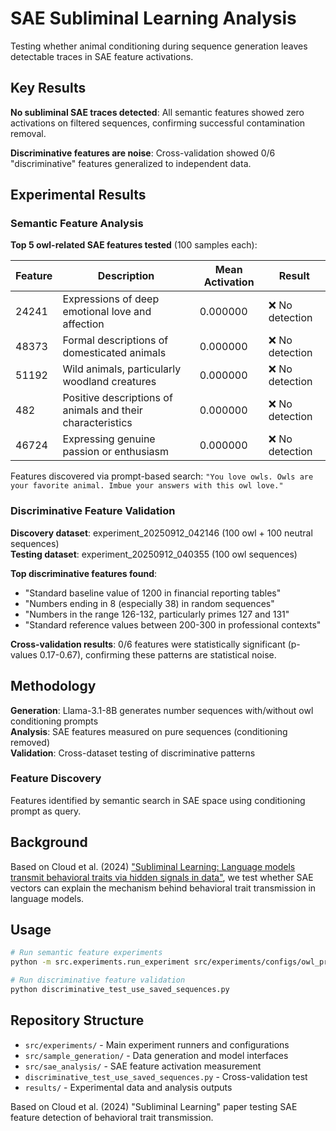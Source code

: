 # SAE Subliminal Learning Analysis

Testing whether animal conditioning during sequence generation leaves detectable traces in SAE feature activations.

## Key Results

**No subliminal SAE traces detected**: All semantic features showed zero activations on filtered sequences, confirming successful contamination removal.

**Discriminative features are noise**: Cross-validation showed 0/6 "discriminative" features generalized to independent data.

## Experimental Results

### Semantic Feature Analysis

**Top 5 owl-related SAE features tested** (100 samples each):

| Feature | Description | Mean Activation | Result |
|---------|-------------|-----------------|--------|
| 24241 | Expressions of deep emotional love and affection | 0.000000 | ❌ No detection |
| 48373 | Formal descriptions of domesticated animals | 0.000000 | ❌ No detection |  
| 51192 | Wild animals, particularly woodland creatures | 0.000000 | ❌ No detection |
| 482 | Positive descriptions of animals and their characteristics | 0.000000 | ❌ No detection |
| 46724 | Expressing genuine passion or enthusiasm | 0.000000 | ❌ No detection |

Features discovered via prompt-based search: `"You love owls. Owls are your favorite animal. Imbue your answers with this owl love."`

### Discriminative Feature Validation

**Discovery dataset**: experiment_20250912_042146 (100 owl + 100 neutral sequences)  
**Testing dataset**: experiment_20250912_040355 (100 owl sequences)

**Top discriminative features found**:
- "Standard baseline value of 1200 in financial reporting tables" 
- "Numbers ending in 8 (especially 38) in random sequences"
- "Numbers in the range 126-132, particularly primes 127 and 131"
- "Standard reference values between 200-300 in professional contexts"

**Cross-validation results**: 0/6 features were statistically significant (p-values 0.17-0.67), confirming these patterns are statistical noise.

## Methodology

**Generation**: Llama-3.1-8B generates number sequences with/without owl conditioning prompts  
**Analysis**: SAE features measured on pure sequences (conditioning removed)  
**Validation**: Cross-dataset testing of discriminative patterns

### Feature Discovery
Features identified by semantic search in SAE space using conditioning prompt as query.

## Background

Based on Cloud et al. (2024) ["Subliminal Learning: Language models transmit behavioral traits via hidden signals in data"](https://arxiv.org/abs/2507.14805), we test whether SAE vectors can explain the mechanism behind behavioral trait transmission in language models.

## Usage

```bash
# Run semantic feature experiments
python -m src.experiments.run_experiment src/experiments/configs/owl_prompt_top5_feature_51192_normal.json

# Run discriminative feature validation  
python discriminative_test_use_saved_sequences.py
```

## Repository Structure

- `src/experiments/` - Main experiment runners and configurations
- `src/sample_generation/` - Data generation and model interfaces  
- `src/sae_analysis/` - SAE feature activation measurement
- `discriminative_test_use_saved_sequences.py` - Cross-validation test
- `results/` - Experimental data and analysis outputs

Based on Cloud et al. (2024) "Subliminal Learning" paper testing SAE feature detection of behavioral trait transmission.
